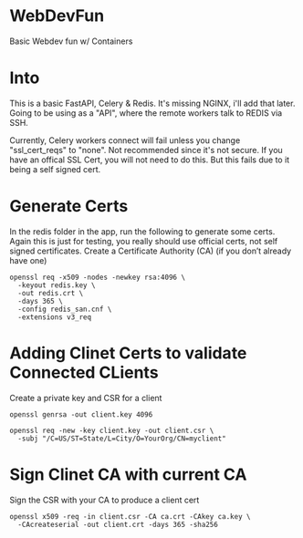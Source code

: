 # WebDevFun
Basic Webdev fun w/ Containers


# Into

This is a basic FastAPI, Celery & Redis. It's missing NGINX, i'll add that later. Going to be using as a "API", where the remote workers talk to REDIS via SSH. 

Currently, Celery workers connect will fail unless you change "ssl_cert_reqs" to "none". Not recommended since it's not secure. If you have an offical SSL Cert, you will not need to do this. But this fails due to it being a self signed cert.

# Generate Certs

In the redis folder in the app, run the following to generate some certs. Again this is just for testing, you really should use official certs, not self signed certificates. Create a Certificate Authority (CA) (if you don’t already have one)

```
openssl req -x509 -nodes -newkey rsa:4096 \
  -keyout redis.key \
  -out redis.crt \
  -days 365 \
  -config redis_san.cnf \
  -extensions v3_req
```

# Adding Clinet Certs to validate Connected CLients

Create a private key and CSR for a client

```
openssl genrsa -out client.key 4096

openssl req -new -key client.key -out client.csr \
  -subj "/C=US/ST=State/L=City/O=YourOrg/CN=myclient"
```

# Sign Clinet CA with current CA

Sign the CSR with your CA to produce a client cert

```
openssl x509 -req -in client.csr -CA ca.crt -CAkey ca.key \
  -CAcreateserial -out client.crt -days 365 -sha256
```